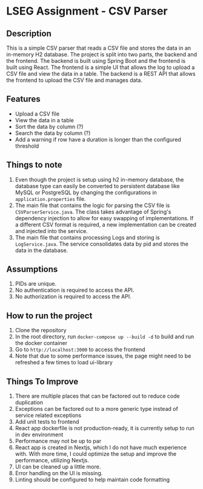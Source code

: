 # LSEG Assignment - CSV Parser

## Description
This is a simple CSV parser that reads a CSV file and stores the data in an in-memory H2 database. The project is split into two parts, the backend and the frontend. The backend is built using Spring Boot and the frontend is built using React.
The frontend is a simple UI that allows the log to upload a CSV file and view the data in a table. The backend is a REST API that allows the frontend to upload the CSV file and manages data.

## Features
- Upload a CSV file
- View the data in a table
- Sort the data by column (?)
- Search the data by column (?)
- Add a warning if row have a duration is longer than the configured threshold

## Things to note
1. Even though the project is setup using h2 in-memory database, the database type can easily be converted to persistent database like MySQL or PostgreSQL by changing the configurations in `application.properties` file.
2. The main file that contains the logic for parsing the CSV file is `CSVParserService.java`. The class takes advantage of Spring's dependency injection to allow for easy swapping of implementations. If a different CSV format is required, a new implementation can be created and injected into the service.
3. The main file that contains processing Logs and storing is `LogService.java`. The service consolidates data by pid and stores the data in the database.


## Assumptions
1. PIDs are unique.
2. No authentication is required to access the API.
3. No authorization is required to access the API.

## How to run the project
1. Clone the repository
2. In the root directory, run `docker-compose up --build -d` to build and run the docker container
3. Go to `http://localhost:3000` to access the frontend
4. Note that due to some performance issues, the page might need to be refreshed a few times to load ui-library

## Things To Improve
1. There are multiple places that can be factored out to reduce code duplication
2. Exceptions can be factored out to a more generic type instead of service related exceptions
3. Add unit tests to frontend
4. React app dockerfile is not production-ready, it is currently setup to run in dev environment
5. Performance may not be up to par
6. React app is created in Nextjs, which I do not have much experience with. With more time, I could optimize the setup and improve the performance, utilizing Nextjs.
7. UI can be cleaned up a little more.
8. Error handling on the UI is missing.
9. Linting should be configured to help maintain code formatting